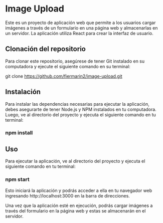 # Image Upload


Este es un proyecto de aplicación web que permite a los usuarios cargar imágenes a través de un formulario en una página web y almacenarlas en un servidor. La aplicación utiliza React para crear la interfaz de usuario.

## Clonación del repositorio

Para clonar este repositorio, asegúrese de tener Git instalado en su computadora y ejecute el siguiente comando en su terminal:

git clone https://github.com/fiermarin2/image-upload.git

## Instalación

Para instalar las dependencias necesarias para ejecutar la aplicación, debes asegurarte de tener Node.js y NPM instalados en tu computadora. Luego, ve al directorio del proyecto y ejecuta el siguiente comando en tu terminal:

### npm install

## Uso

Para ejecutar la aplicación, ve al directorio del proyecto y ejecuta el siguiente comando en tu terminal:

### npm start

Esto iniciará la aplicación y podrás acceder a ella en tu navegador web ingresando http://localhost:3000 en la barra de direcciones.

Una vez que la aplicación esté en ejecución, podrás cargar imágenes a través del formulario en la página web y estas se almacenarán en el servidor.
